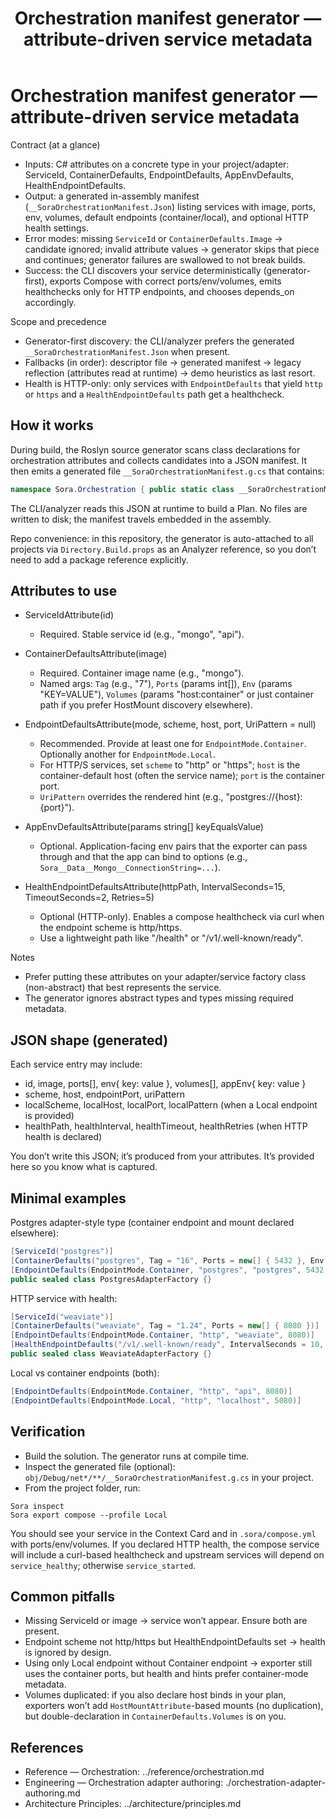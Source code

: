 ﻿---
title: Orchestration manifest generator — attribute-driven service metadata
description: How Sora developers declare orchestration metadata via attributes and let the Roslyn generator produce a manifest consumed by the CLI/analyzer.
---

# Orchestration manifest generator — attribute-driven service metadata

Contract (at a glance)
- Inputs: C# attributes on a concrete type in your project/adapter: ServiceId, ContainerDefaults, EndpointDefaults, AppEnvDefaults, HealthEndpointDefaults.
- Output: a generated in-assembly manifest (`__SoraOrchestrationManifest.Json`) listing services with image, ports, env, volumes, default endpoints (container/local), and optional HTTP health settings.
- Error modes: missing `ServiceId` or `ContainerDefaults.Image` → candidate ignored; invalid attribute values → generator skips that piece and continues; generator failures are swallowed to not break builds.
- Success: the CLI discovers your service deterministically (generator-first), exports Compose with correct ports/env/volumes, emits healthchecks only for HTTP endpoints, and chooses depends_on accordingly.

Scope and precedence
- Generator-first discovery: the CLI/analyzer prefers the generated `__SoraOrchestrationManifest.Json` when present.
- Fallbacks (in order): descriptor file → generated manifest → legacy reflection (attributes read at runtime) → demo heuristics as last resort.
- Health is HTTP-only: only services with `EndpointDefaults` that yield `http` or `https` and a `HealthEndpointDefaults` path get a healthcheck.

## How it works

During build, the Roslyn source generator scans class declarations for orchestration attributes and collects candidates into a JSON manifest. It then emits a generated file `__SoraOrchestrationManifest.g.cs` that contains:

```csharp
namespace Sora.Orchestration { public static class __SoraOrchestrationManifest { public const string Json = "..."; } }
```

The CLI/analyzer reads this JSON at runtime to build a Plan. No files are written to disk; the manifest travels embedded in the assembly.

Repo convenience: in this repository, the generator is auto-attached to all projects via `Directory.Build.props` as an Analyzer reference, so you don’t need to add a package reference explicitly.

## Attributes to use

- ServiceIdAttribute(id)
  - Required. Stable service id (e.g., "mongo", "api").

- ContainerDefaultsAttribute(image)
  - Required. Container image name (e.g., "mongo").
  - Named args: `Tag` (e.g., "7"), `Ports` (params int[]), `Env` (params "KEY=VALUE"), `Volumes` (params "host:container" or just container path if you prefer HostMount discovery elsewhere).

- EndpointDefaultsAttribute(mode, scheme, host, port, UriPattern = null)
  - Recommended. Provide at least one for `EndpointMode.Container`. Optionally another for `EndpointMode.Local`.
  - For HTTP/S services, set `scheme` to "http" or "https"; `host` is the container-default host (often the service name); `port` is the container port.
  - `UriPattern` overrides the rendered hint (e.g., "postgres://{host}:{port}").

- AppEnvDefaultsAttribute(params string[] keyEqualsValue)
  - Optional. Application-facing env pairs that the exporter can pass through and that the app can bind to options (e.g., `Sora__Data__Mongo__ConnectionString=...`).

- HealthEndpointDefaultsAttribute(httpPath, IntervalSeconds=15, TimeoutSeconds=2, Retries=5)
  - Optional (HTTP-only). Enables a compose healthcheck via curl when the endpoint scheme is http/https.
  - Use a lightweight path like "/health" or "/v1/.well-known/ready".

Notes
- Prefer putting these attributes on your adapter/service factory class (non-abstract) that best represents the service.
- The generator ignores abstract types and types missing required metadata.

## JSON shape (generated)

Each service entry may include:
- id, image, ports[], env{ key: value }, volumes[], appEnv{ key: value }
- scheme, host, endpointPort, uriPattern
- localScheme, localHost, localPort, localPattern (when a Local endpoint is provided)
- healthPath, healthInterval, healthTimeout, healthRetries (when HTTP health is declared)

You don’t write this JSON; it’s produced from your attributes. It’s provided here so you know what is captured.

## Minimal examples

Postgres adapter-style type (container endpoint and mount declared elsewhere):

```csharp
[ServiceId("postgres")]
[ContainerDefaults("postgres", Tag = "16", Ports = new[] { 5432 }, Env = new[] { "POSTGRES_USER=postgres", "POSTGRES_DB=sora" })]
[EndpointDefaults(EndpointMode.Container, "postgres", "postgres", 5432, UriPattern = "postgres://{host}:{port}")]
public sealed class PostgresAdapterFactory {}
```

HTTP service with health:

```csharp
[ServiceId("weaviate")]
[ContainerDefaults("weaviate", Tag = "1.24", Ports = new[] { 8080 })]
[EndpointDefaults(EndpointMode.Container, "http", "weaviate", 8080)]
[HealthEndpointDefaults("/v1/.well-known/ready", IntervalSeconds = 10, TimeoutSeconds = 2, Retries = 12)]
public sealed class WeaviateAdapterFactory {}
```

Local vs container endpoints (both):

```csharp
[EndpointDefaults(EndpointMode.Container, "http", "api", 8080)]
[EndpointDefaults(EndpointMode.Local, "http", "localhost", 5080)]
```

## Verification

- Build the solution. The generator runs at compile time.
- Inspect the generated file (optional): `obj/Debug/net*/**/__SoraOrchestrationManifest.g.cs` in your project.
- From the project folder, run:

```pwsh
Sora inspect
Sora export compose --profile Local
```

You should see your service in the Context Card and in `.sora/compose.yml` with ports/env/volumes. If you declared HTTP health, the compose service will include a curl-based healthcheck and upstream services will depend on `service_healthy`; otherwise `service_started`.

## Common pitfalls

- Missing ServiceId or image → service won’t appear. Ensure both are present.
- Endpoint scheme not http/https but HealthEndpointDefaults set → health is ignored by design.
- Using only Local endpoint without Container endpoint → exporter still uses the container ports, but health and hints prefer container-mode metadata.
- Volumes duplicated: if you also declare host binds in your plan, exporters won’t add `HostMountAttribute`-based mounts (no duplication), but double-declaration in `ContainerDefaults.Volumes` is on you.

## References

- Reference — Orchestration: ../reference/orchestration.md
- Engineering — Orchestration adapter authoring: ./orchestration-adapter-authoring.md
- Architecture Principles: ../architecture/principles.md
